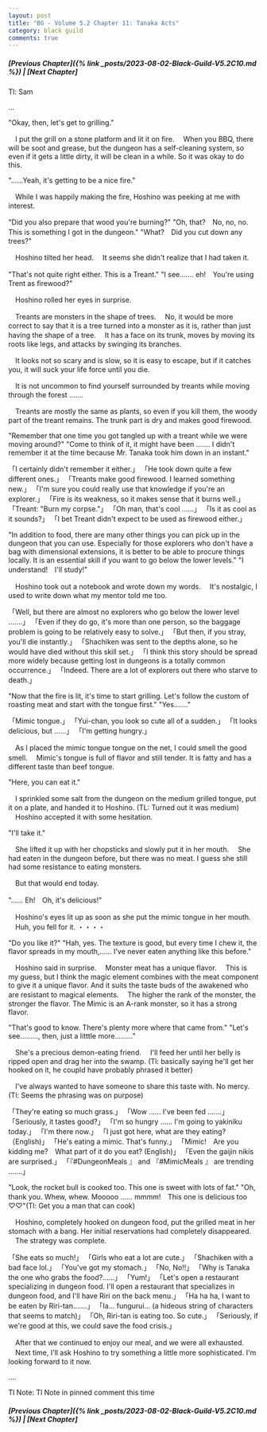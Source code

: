 ```yaml
---
layout: post
title: "BG - Volume 5.2 Chapter 11: Tanaka Acts"
category: black guild
comments: true
---
```


##### [Previous Chapter]({% link _posts/2023-08-02-Black-Guild-V5.2C10.md %}) \| [Next Chapter]



Tl: Sam

…


"Okay, then, let's get to grilling."

　I put the grill on a stone platform and lit it on fire.
　When you BBQ, there will be soot and grease, but the dungeon has a self-cleaning system, so even if it gets a little dirty, it will be clean in a while. So it was okay to do this.

"......Yeah, it's getting to be a nice fire."

　While I was happily making the fire, Hoshino was peeking at me with interest.
<!--more-->

"Did you also prepare that wood you're burning?"
"Oh, that?　No, no, no. This is something I got in the dungeon."
"What?　Did you cut down any trees?"

　Hoshino tilted her head.
　It seems she didn't realize that I had taken it.

"That's not quite right either. This is a Treant."
"I see....... eh!　You're using Trent as firewood?"

　Hoshino rolled her eyes in surprise.

　Treants are monsters in the shape of trees.
　No, it would be more correct to say that it is a tree turned into a monster as it is, rather than just having the shape of a tree.
　It has a face on its trunk, moves by moving its roots like legs, and attacks by swinging its branches.

　It looks not so scary and is slow, so it is easy to escape, but if it catches you, it will suck your life force until you die.

　It is not uncommon to find yourself surrounded by treants while moving through the forest .......

　Treants are mostly the same as plants, so even if you kill them, the woody part of the treant remains. The trunk part is dry and makes good firewood.

"Remember that one time you got tangled up with a treant while we were moving around?"
"Come to think of it, it might have been ....... I didn't remember it at the time because Mr. Tanaka took him down in an instant."

「I certainly didn't remember it either.」
「He took down quite a few different ones.」
「Treants make good firewood. I learned something new.」
「I'm sure you could really use that knowledge if you're an explorer.」
「Fire is its weakness, so it makes sense that it burns well.」
「Treant: "Burn my corpse."」
「Oh man, that's cool ......」
「Is it as cool as it sounds?」
「I bet Treant didn't expect to be used as firewood either.」

"In addition to food, there are many other things you can pick up in the dungeon that you can use. Especially for those explorers who don't have a bag with dimensional extensions, it is better to be able to procure things locally. It is an essential skill if you want to go below the lower levels."
"I understand!　I'll study!"

　Hoshino took out a notebook and wrote down my words.
　It's nostalgic, I used to write down what my mentor told me too.

「Well, but there are almost no explorers who go below the lower level .......」
「Even if they do go, it's more than one person, so the baggage problem is going to be relatively easy to solve.」
「But then, if you stray, you'll die instantly.」
「Shachiken was sent to the depths alone, so he would have died without this skill set.」
「I think this story should be spread more widely because getting lost in dungeons is a totally common occurrence.」
「Indeed. There are a lot of explorers out there who starve to death.」

"Now that the fire is lit, it's time to start grilling. Let's follow the custom of roasting meat and start with the tongue first."
"Yes......."

「Mimic tongue.」
「Yui-chan, you look so cute all of a sudden.」
「It looks delicious, but ......」
「I'm getting hungry.」

　As I placed the mimic tongue tongue on the net, I could smell the good smell.
　Mimic's tongue is full of flavor and still tender. It is fatty and has a different taste than beef tongue.

"Here, you can eat it."

　I sprinkled some salt from the dungeon on the medium grilled tongue, put it on a plate, and handed it to Hoshino. (TL: Turned out it was medium)
　Hoshino accepted it with some hesitation.

"I'll take it."

　She lifted it up with her chopsticks and slowly put it in her mouth.
　She had eaten in the dungeon before, but there was no meat. I guess she still had some resistance to eating monsters.

　But that would end today.

"...... Eh!　Oh, it's delicious!"

　Hoshino's eyes lit up as soon as she put the mimic tongue in her mouth.
　Huh, you fell for it. ・・・・

"Do you like it?"
"Hah, yes. The texture is good, but every time I chew it, the flavor spreads in my mouth,...... I've never eaten anything like this before."

　Hoshino said in surprise.
　Monster meat has a unique flavor.
　This is my guess, but I think the magic element combines with the meat component to give it a unique flavor. And it suits the taste buds of the awakened who are resistant to magical elements.
　The higher the rank of the monster, the stronger the flavor. The Mimic is an A-rank monster, so it has a strong flavor.

"That's good to know. There's plenty more where that came from."
"Let's see........., then, just a litttle more........."

　She's a precious demon-eating friend.
　I'll feed her until her belly is ripped open and drag her into the swamp. (Tl: basically saying he'll get her hooked on it, he coupld have probably phrased it better)

　I've always wanted to have someone to share this taste with. No mercy. (Tl: Seems the phrasing was on purpose)

「They're eating so much grass.」
「Wow ...... I've been fed .......」
「Seriously, it tastes good?」
「I'm so hungry ...... I'm going to yakiniku today.」
「I'm there now.」
「I just got here, what are they eating? （English)」
「He's eating a mimic. That's funny.」
「Mimic!　Are you kidding me?　What part of it do you eat? (English)」
「Even the gaijin nikis are surprised.」
「『#DungeonMeals  』 and 『#MimicMeals 』 are trending .......」

"Look, the rocket bull is cooked too. This one is sweet with lots of fat."
"Oh, thank you. Whew, whew. Mooooo ...... mmmm!　This one is delicious too ♡♡"(Tl: Get you a man that can cook)

　Hoshino, completely hooked on dungeon food, put the grilled meat in her stomach with a bang. Her initial reservations had completely disappeared.
　The strategy was complete.

「She eats so much!」
「Girls who eat a lot are cute.」
「Shachiken with a bad face lol.」
「You've got my stomach.」
「No, No!!」
「Why is Tanaka the one who grabs the food?......」
「Yum!」
「Let's open a restaurant specializing in dungeon food. I'll open a restaurant that specializes in dungeon food, and I'll have Riri on the back menu.」
「Ha ha ha, I want to be eaten by Riri-tan.......」
「Ia... fungurui... (a hideous string of characters that seems to match)」
「Oh, Riri-tan is eating too. So cute.」
「Seriously, if we're good at this, we could save the food crisis.」

　After that we continued to enjoy our meal, and we were all exhausted.
　Next time, I'll ask Hoshino to try something a little more sophisticated. I'm looking forward to it now.



....

Tl Note: Tl Note in pinned comment this time



##### [Previous Chapter]({% link _posts/2023-08-02-Black-Guild-V5.2C10.md %}) \| [Next Chapter]
